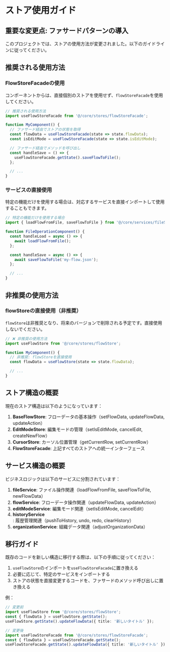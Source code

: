 # ストア使用ガイド

## 重要な変更点: ファサードパターンの導入

このプロジェクトでは、ストアの使用方法が変更されました。以下のガイドラインに従ってください。

## 推奨される使用方法

### FlowStoreFacadeの使用

コンポーネントからは、直接個別のストアを使用せず、`flowStoreFacade`を使用してください。

```typescript
// 推奨される使用方法
import useFlowStoreFacade from '@/core/stores/flowStoreFacade';

function MyComponent() {
  // ファサード経由でストアの状態を取得
  const flowData = useFlowStoreFacade(state => state.flowData);
  const isEditMode = useFlowStoreFacade(state => state.isEditMode);

  // ファサード経由でメソッドを呼び出し
  const handleSave = () => {
    useFlowStoreFacade.getState().saveFlowToFile();
  };

  // ...
}
```

### サービスの直接使用

特定の機能だけを使用する場合は、対応するサービスを直接インポートして使用することもできます。

```typescript
// 特定の機能だけを使用する場合
import { loadFlowFromFile, saveFlowToFile } from '@/core/services/fileService';

function FileOperationComponent() {
  const handleLoad = async () => {
    await loadFlowFromFile();
  };

  const handleSave = async () => {
    await saveFlowToFile('my-flow.json');
  };

  // ...
}
```

## 非推奨の使用方法

### flowStoreの直接使用（非推奨）

`flowStore`は非推奨となり、将来のバージョンで削除される予定です。直接使用しないでください。

```typescript
// ❌ 非推奨の使用方法
import useFlowStore from '@/core/stores/flowStore';

function MyComponent() {
  // 非推奨: flowStoreを直接使用
  const flowData = useFlowStore(state => state.flowData);

  // ...
}
```

## ストア構造の概要

現在のストア構造は以下のようになっています：

1. **BaseFlowStore**: フローデータの基本操作（setFlowData, updateFlowData, updateAction）
2. **EditModeStore**: 編集モードの管理（setIsEditMode, cancelEdit, createNewFlow）
3. **CursorStore**: カーソル位置管理（getCurrentRow, setCurrentRow）
4. **FlowStoreFacade**: 上記すべてのストアへの統一インターフェース

## サービス構造の概要

ビジネスロジックは以下のサービスに分割されています：

1. **fileService**: ファイル操作関連（loadFlowFromFile, saveFlowToFile, newFlowData）
2. **flowService**: フローデータ操作関連（updateFlowData, updateAction）
3. **editModeService**: 編集モード関連（setIsEditMode, cancelEdit）
4. **historyService**: 履歴管理関連（pushToHistory, undo, redo, clearHistory）
5. **organizationService**: 組織データ関連（adjustOrganizationData）

## 移行ガイド

既存のコードを新しい構造に移行する際は、以下の手順に従ってください：

1. `useFlowStore`のインポートを`useFlowStoreFacade`に置き換える
2. 必要に応じて、特定のサービスをインポートする
3. ストアの状態を直接変更するコードを、ファサードのメソッド呼び出しに置き換える

例：
```typescript
// 変更前
import useFlowStore from '@/core/stores/flowStore';
const { flowData } = useFlowStore.getState();
useFlowStore.getState().updateFlowData({ title: '新しいタイトル' });

// 変更後
import useFlowStoreFacade from '@/core/stores/flowStoreFacade';
const { flowData } = useFlowStoreFacade.getState();
useFlowStoreFacade.getState().updateFlowData({ title: '新しいタイトル' });
```